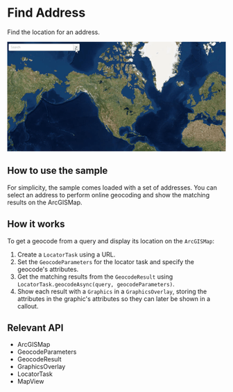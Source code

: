 # Find Address

Find the location for an address.

![](FindAddress.gif)

## How to use the sample

For simplicity, the sample comes loaded with a set of addresses. You can select an address to perform online geocoding and show the matching results on the ArcGISMap.

## How it works

To get a geocode from a query and display its location on the `ArcGISMap`:


  1. Create a `LocatorTask` using a URL.
  2. Set the `GeocodeParameters` for the locator task and specify the geocode's attributes.
  3. Get the matching results from the `GeocodeResult` using `LocatorTask.geocodeAsync(query, geocodeParameters)`.
  4. Show each result with a `Graphics` in a `GraphicsOverlay`, storing the attributes in 
  the graphic's attributes so they can later be shown in a callout.


## Relevant API


*   ArcGISMap
*   GeocodeParameters
*   GeocodeResult
*   GraphicsOverlay
*   LocatorTask
*   MapView

